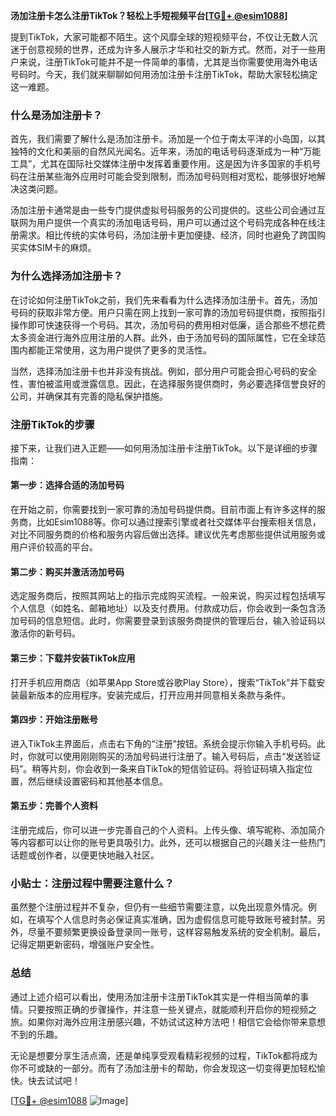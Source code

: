 **汤加注册卡怎么注册TikTok？轻松上手短视频平台[[TG💪+ @esim1088](https://t.me/s/esim1088)]**

提到TikTok，大家可能都不陌生。这个风靡全球的短视频平台，不仅让无数人沉迷于创意视频的世界，还成为许多人展示才华和社交的新方式。然而，对于一些用户来说，注册TikTok可能并不是一件简单的事情，尤其是当你需要使用海外电话号码时。今天，我们就来聊聊如何用汤加注册卡注册TikTok，帮助大家轻松搞定这一难题。

### 什么是汤加注册卡？

首先，我们需要了解什么是汤加注册卡。汤加是一个位于南太平洋的小岛国，以其独特的文化和美丽的自然风光闻名。近年来，汤加的电话号码逐渐成为一种“万能工具”，尤其在国际社交媒体注册中发挥着重要作用。这是因为许多国家的手机号码在注册某些海外应用时可能会受到限制，而汤加号码则相对宽松，能够很好地解决这类问题。

汤加注册卡通常是由一些专门提供虚拟号码服务的公司提供的。这些公司会通过互联网为用户提供一个真实的汤加电话号码，用户可以通过这个号码完成各种在线注册需求。相比传统的实体号码，汤加注册卡更加便捷、经济，同时也避免了跨国购买实体SIM卡的麻烦。

### 为什么选择汤加注册卡？

在讨论如何注册TikTok之前，我们先来看看为什么选择汤加注册卡。首先，汤加号码的获取非常方便。用户只需在网上找到一家可靠的汤加号码提供商，按照指引操作即可快速获得一个号码。其次，汤加号码的费用相对低廉，适合那些不想花费太多资金进行海外应用注册的人群。此外，由于汤加号码的国际属性，它在全球范围内都能正常使用，这为用户提供了更多的灵活性。

当然，选择汤加注册卡也并非没有挑战。例如，部分用户可能会担心号码的安全性，害怕被滥用或泄露信息。因此，在选择服务提供商时，务必要选择信誉良好的公司，并确保其有完善的隐私保护措施。

### 注册TikTok的步骤

接下来，让我们进入正题——如何用汤加注册卡注册TikTok。以下是详细的步骤指南：

#### 第一步：选择合适的汤加号码
在开始之前，你需要找到一家可靠的汤加号码提供商。目前市面上有许多这样的服务商，比如Esim1088等。你可以通过搜索引擎或者社交媒体平台搜索相关信息，对比不同服务商的价格和服务内容后做出选择。建议优先考虑那些提供试用服务或用户评价较高的平台。

#### 第二步：购买并激活汤加号码
选定服务商后，按照其网站上的指示完成购买流程。一般来说，购买过程包括填写个人信息（如姓名、邮箱地址）以及支付费用。付款成功后，你会收到一条包含汤加号码的信息短信。此时，你需要登录到该服务商提供的管理后台，输入验证码以激活你的新号码。

#### 第三步：下载并安装TikTok应用
打开手机应用商店（如苹果App Store或谷歌Play Store），搜索“TikTok”并下载安装最新版本的应用程序。安装完成后，打开应用并同意相关条款与条件。

#### 第四步：开始注册账号
进入TikTok主界面后，点击右下角的“注册”按钮。系统会提示你输入手机号码。此时，你就可以使用刚刚购买的汤加号码进行注册了。输入号码后，点击“发送验证码”。稍等片刻，你会收到一条来自TikTok的短信验证码。将验证码填入指定位置，然后继续设置密码和其他基本信息。

#### 第五步：完善个人资料
注册完成后，你可以进一步完善自己的个人资料。上传头像、填写昵称、添加简介等内容都可以让你的账号更具吸引力。此外，还可以根据自己的兴趣关注一些热门话题或创作者，以便更快地融入社区。

### 小贴士：注册过程中需要注意什么？

虽然整个注册过程并不复杂，但仍有一些细节需要注意，以免出现意外情况。例如，在填写个人信息时务必保证真实准确，因为虚假信息可能导致账号被封禁。另外，尽量不要频繁更换设备登录同一账号，这样容易触发系统的安全机制。最后，记得定期更新密码，增强账户安全性。

### 总结

通过上述介绍可以看出，使用汤加注册卡注册TikTok其实是一件相当简单的事情。只要按照正确的步骤操作，并注意一些关键点，就能顺利开启你的短视频之旅。如果你对海外应用注册感兴趣，不妨试试这种方法吧！相信它会给你带来意想不到的乐趣。

无论是想要分享生活点滴，还是单纯享受观看精彩视频的过程，TikTok都将成为你不可或缺的一部分。而有了汤加注册卡的帮助，你会发现这一切变得更加轻松愉快。快去试试吧！

[[TG💪+ @esim1088](https://t.me/s/esim1088) ![Image](https://i.postimg.cc/4NQfJmqS/Snipaste-2025-05-13-00-14-12.png)]